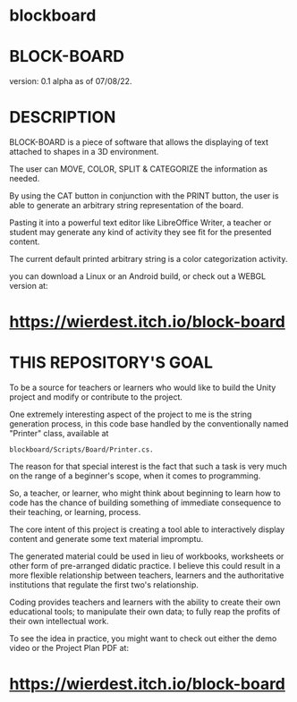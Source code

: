 # blockboard

# BLOCK-BOARD

version: 0.1 alpha as of 07/08/22.

# DESCRIPTION

BLOCK-BOARD is a piece of software that allows the displaying of text attached to shapes in a 3D environment.

The user can MOVE, COLOR, SPLIT & CATEGORIZE the information as needed.

By using the CAT button in conjunction with the PRINT button, the user is able to generate an arbitrary string representation of the board.

Pasting it into a powerful text editor like LibreOffice Writer, a teacher or student may generate any kind of activity they see fit for the presented content.

The current default printed arbitrary string is a color categorization activity.

you can download a Linux or an Android build, or check out a WEBGL version at: 

# https://wierdest.itch.io/block-board

# THIS REPOSITORY'S GOAL

To be a source for teachers or learners who would like to build the Unity project and modify or contribute to the project.

One extremely interesting aspect of the project to me is the string generation process, in this code base handled by the conventionally named "Printer" class,
available at 

    blockboard/Scripts/Board/Printer.cs.

The reason for that special interest is the fact that such a task is very much on the range of a beginner's scope, when it comes to programming. 

So, a teacher, or learner, who might think about beginning to learn how to code has the chance of building something of immediate consequence to their teaching, or learning, process.

The core intent of this project is creating a tool able to interactively display content and generate some text material impromptu. 

The generated material could be used in lieu of workbooks, worksheets or other form of pre-arranged didatic practice. I believe this could result in a more flexible relationship between teachers, learners and the authoritative institutions that regulate the first two's relationship.

Coding provides teachers and learners with the ability to create their own educational tools; to manipulate their own data; to fully reap the profits of their own intellectual work.

To see the idea in practice, you might want to check out either the demo video or the Project Plan PDF at:

# https://wierdest.itch.io/block-board



